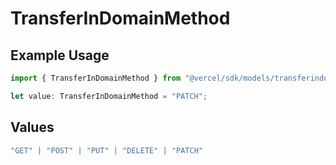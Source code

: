 # TransferInDomainMethod

## Example Usage

```typescript
import { TransferInDomainMethod } from "@vercel/sdk/models/transferindomainop.js";

let value: TransferInDomainMethod = "PATCH";
```

## Values

```typescript
"GET" | "POST" | "PUT" | "DELETE" | "PATCH"
```